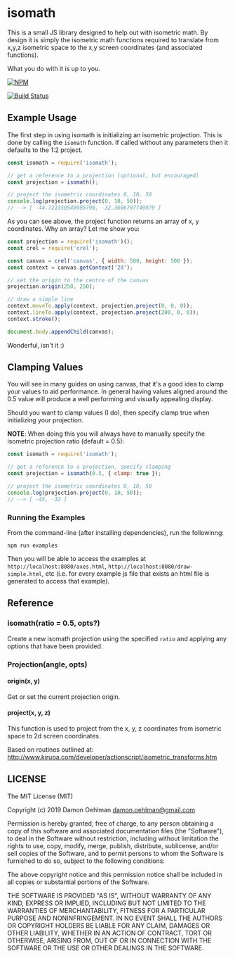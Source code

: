 # isomath

This is a small JS library designed to help out with isometric math.
By design it is simply the isometric math functions required to translate
from x,y,z isometric space to the x,y screen coordinates (and associated
functions).

What you do with it is up to you.

[![NPM](https://nodei.co/npm/isomath.png)](https://nodei.co/npm/isomath/)

[![Build Status](https://api.travis-ci.org/DamonOehlman/isomath.svg?branch=master)](https://travis-ci.org/DamonOehlman/isomath)

## Example Usage

The first step in using isomath is initializing an isometric projection.
This is done by calling the `isomath` function.  If called without any
parameters then it defaults to the 1:2 project.

```js
const isomath = require('isomath');

// get a reference to a projection (optional, but encouraged)
const projection = isomath();

// project the isometric coordinates 0, 10, 50
console.log(projection.project(0, 10, 50));
// --> [ -44.721359549995796, -32.3606797749979 ]
```

As you can see above, the project function returns an array of x, y
coordinates.  Why an array?  Let me show you:

```js
const projection = require('isomath')();
const crel = require('crel');

const canvas = crel('canvas', { width: 500, height: 500 });
const context = canvas.getContext('2d');

// set the origin to the centre of the canvas
projection.origin(250, 250);

// draw a simple line
context.moveTo.apply(context, projection.project(0, 0, 0));
context.lineTo.apply(context, projection.project(200, 0, 0));
context.stroke();

document.body.appendChild(canvas);
```

Wonderful, isn't it :)

## Clamping Values

You will see in many guides on using canvas, that it's a good idea to
clamp your values to aid performance.  In general having values aligned
around the 0.5 value will produce a well performing and visually appealing
display.

Should you want to clamp values (I do), then specify clamp true when
initializing your projection.

**NOTE**: When doing this you will always have to manually specify the
isometric projection ratio (default = 0.5):

```js
const isomath = require('isomath');

// get a reference to a projection, specify clamping
const projection = isomath(0.5, { clamp: true });

// project the isometric coordinates 0, 10, 50
console.log(projection.project(0, 10, 50));
// --> [ -45, -32 ]
```

### Running the Examples

From the command-line (after installing dependencies), run the followinng:

```
npm run examples
```

Then you will be able to access the examples at `http://localhost:8080/axes.html`,
`http://localhost:8080/draw-simple.html`, etc (i.e. for every example js file that
exists an html file is generated to access that example).

## Reference

### isomath(ratio = 0.5, opts?)

Create a new isomath projection using the specified `ratio` and applying
any options that have been provided.

### Projection(angle, opts)

#### origin(x, y)

Get or set the current projection origin.

#### project(x, y, z)

This function is used to project from the x, y, z coordinates from
isometric space to 2d screen coordinates.

Based on routines outlined at:
<http://www.kirupa.com/developer/actionscript/isometric_transforms.htm>

## LICENSE

The MIT License (MIT)

Copyright (c) 2019 Damon Oehlman <damon.oehlman@gmail.com>

Permission is hereby granted, free of charge, to any person obtaining a copy
of this software and associated documentation files (the "Software"), to deal
in the Software without restriction, including without limitation the rights
to use, copy, modify, merge, publish, distribute, sublicense, and/or sell
copies of the Software, and to permit persons to whom the Software is
furnished to do so, subject to the following conditions:

The above copyright notice and this permission notice shall be included in all
copies or substantial portions of the Software.

THE SOFTWARE IS PROVIDED "AS IS", WITHOUT WARRANTY OF ANY KIND, EXPRESS OR
IMPLIED, INCLUDING BUT NOT LIMITED TO THE WARRANTIES OF MERCHANTABILITY,
FITNESS FOR A PARTICULAR PURPOSE AND NONINFRINGEMENT. IN NO EVENT SHALL THE
AUTHORS OR COPYRIGHT HOLDERS BE LIABLE FOR ANY CLAIM, DAMAGES OR OTHER
LIABILITY, WHETHER IN AN ACTION OF CONTRACT, TORT OR OTHERWISE, ARISING FROM,
OUT OF OR IN CONNECTION WITH THE SOFTWARE OR THE USE OR OTHER DEALINGS IN THE
SOFTWARE.
